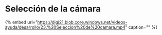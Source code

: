 # Selección de la cámara

{% embed url="https://digi21.blob.core.windows.net/videos-ayuda/desarrollo/23.%20Seleccion%20de%20camara.mp4" caption="" %}

